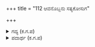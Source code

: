 +++
title = "112 ಆವನೊಬ್ಬನು ಸತ್ಯಕೋಸುಗ"

+++

<details><summary>ಗದ್ಯ (ಕ.ಗ.ಪ) </summary>

112. ಮಹಾರಾಜ ! ಯಾರು ಸತ್ಯಕ್ಕಾಗಿ ಪ್ರತಿಜ್ಞೆ ಮಾಡುವರೋ ಅವರಿಗೆ ಶಪಥ ಮಾಡಿದ್ದರಿಂದಲೇ ಯಮನು ಅವರ ಧರ್ಮದ ಅರ್ಧ ಭಾಗವನ್ನುಳಿಸುತ್ತಾನೆ. ಇನ್ನು ಅಧರ್ಮದಲ್ಲಿ ಅನ್ಯಾಯದಲ್ಲಿ ಶಪಥ ಮಾಡಿದವನಿಗೆ ಯಾವ ದುರ್ಗತಿಯು ಒದಗುತ್ತದೋ ಯಾರು ಬಲ್ಲರು ?
</details>

<details><summary>ಪದಾರ್ಥ (ಕ.ಗ.ಪ) </summary>

ಒರಡಿಸು-ಪ್ರಯತ್ನಿಸು, ಓವು-ಮೆಚ್ಚು, ಸೂರುಳ್-ಪ್ರತಿಜ್ಞೆ
</details>
